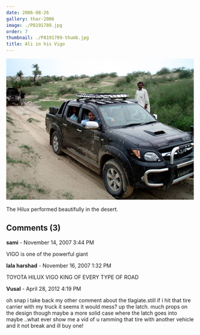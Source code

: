 ```yaml
---
date: 2006-08-26
gallery: thar-2006
image: ./P8191789.jpg
order: 7
thumbnail: ./P8191789-thumb.jpg
title: Ali in his Vigo
---
```


![Ali in his Vigo](./P8191789.jpg)

The Hilux performed beautifully in the desert.

<div id="comments">

## Comments (3)

<div id="comment">

**sami** - November 14, 2007  3:44 PM

VIGO is one of the powerful giant

</div>

<div id="comment">

**lala harshad** - November 16, 2007  1:32 PM

TOYOTA HILUX VIGO KING OF EVERY TYPE OF ROAD

</div>

<div id="comment">

**Vusal** - April 28, 2012  4:19 PM

oh snap i take back my other comment about the tlagiate.still if i hit that tire carrier with my truck it seems it would mess? up the latch. much props on the design though maybe a more solid case where the latch goes into maybe ..what ever show me a vid of u ramming that tire with another vehicle and it not break and ill buy one!

</div>

</div>